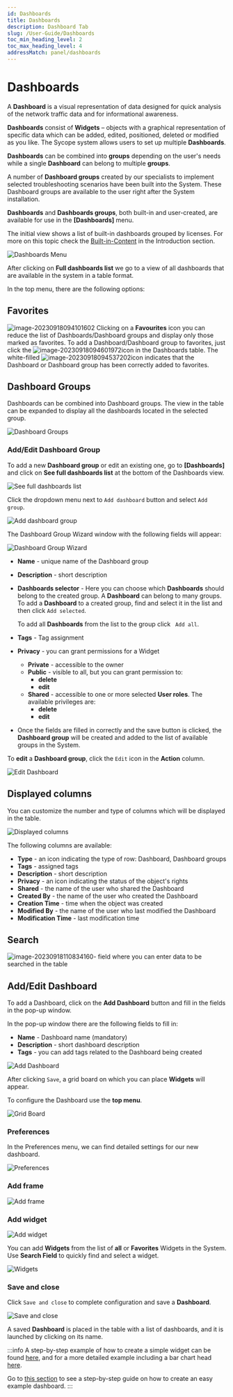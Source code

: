 ```yaml
---
id: Dashboards
title: Dashboards
description: Dashboard Tab
slug: /User-Guide/Dashboards
toc_min_heading_level: 2
toc_max_heading_level: 4
addressMatch: panel/dashboards
---
```


# Dashboards


A **Dashboard** is a visual representation of data designed for quick analysis of the network traffic data and for informational awareness.

**Dashboards** consist of **Widgets** – objects with a graphical representation of specific data which can be added, edited, positioned, deleted or modified as you like. The Sycope system allows users to set up multiple **Dashboards**. 

**Dashboards** can be combined into **groups** depending on the user's needs while a single **Dashboard** can belong to multiple **groups**.

A number of **Dashboard groups** created by our specialists to implement selected troubleshooting scenarios have been built into the System. These Dashboard groups are available to the user right after the System installation.

**Dashboards** and **Dashboards groups**, both built-in and user-created, are available for use in the **[Dashboards]** menu.

The initial view shows a list of built-in dashboards grouped by licenses. For more on this topic check the [Built-in-Content](/Introduction/Built-in-Content) in the Introduction section.

![Dashboards Menu](assets/Dashboards-Menu.png)

After clicking on **Full dashboards list** we go to a view of all dashboards that are available in the system in a table format.

In the top menu, there are the following options:

## Favorites

![image-20230918094101602](assets/image-20230918094101602.png)
Clicking on a **Favourites** icon you can reduce the list of Dashboards/Dashboard groups and display only those marked as favorites. To add a Dashboard/Dashboard group to favorites, just click the ![image-20230918094601972](assets/image-20230918094601972.png)icon in the Dashboards table. The white-filled ![image-20230918094537202](assets/image-20230918094537202.png)icon indicates that the Dashboard or Dashboard group has been correctly added to favorites. 


## Dashboard Groups

Dashboards can be combined into Dashboard groups. The view in the table can be expanded to display all the dashboards located in the selected group.

![Dashboard Groups](assets/Dashboard-Groups.png)


### Add/Edit Dashboard Group

To add a new **Dashboard group** or edit an existing one, go to **[Dashboards]** and click on **See full dashboards list** at the bottom of the Dashboards view.

![See full dashboards list](assets/See-full-dashboards-list.png)


Click the dropdown menu next to `Add dashboard` button and select `Add group`.

![Add dashboard group](assets/Add-dashboard-group.png)


The Dashboard Group Wizard window with the following fields will appear:

![Dashboard Group Wizard](assets/Dashboard-Group-Wizard.png)


- **Name** - unique name of the Dashboard group

- **Description** - short description

- **Dashboards selector** - Here you can choose which **Dashboards** should belong to the created group. A **Dashboard** can belong to many groups. To add a **Dashboard** to a created group, find and select it in the list and then click `Add selected`.

  To add all **Dashboards** from the list to the group click ` Add all`.

- **Tags** - Tag assignment

- **Privacy** - you can grant permissions for a Widget

  - **Private** - accessible to the owner
  - **Public** - visible to all, but you can grant permission to:
    - **delete**
    - **edit**
  - **Shared** - accessible to one or more selected **User roles**. The available privileges are:
    - **delete**
    - **edit**

- Once the fields are filled in correctly and the save button is clicked, the **Dashboard group** will be created and added to the list of available groups in the System.

To **edit** a **Dashboard group**, click the `Edit` icon in the **Action** column.

![Edit Dashboard](assets/Edit-Dashboard.png)


## Displayed columns

You can customize the number and type of columns which will be displayed in the table.

![Displayed columns](assets/Displayed-columns.png)

The following columns are available:

- **Type** - an icon indicating the type of row: Dashboard, Dashboard groups
- **Tags** - assigned tags
- **Description** - short description
- **Privacy** - an icon indicating the status of the object's rights
- **Shared** - the name of the user who shared the Dashboard
- **Created By** - the name of the user who created the Dashboard
- **Creation Time** - time when the object was created
- **Modified By** - the name of the user who last modified the Dashboard
- **Modification Time** - last modification time


## Search

![image-20230918110834160](assets/image-20230918110834160.png)- field where you can enter data to be searched in the table


## Add/Edit Dashboard

To add a Dashboard, click on the **Add Dashboard** button and fill in the fields in the pop-up window. 

In the pop-up window there are the following fields to fill in:

- **Name** - Dashboard name (mandatory)
- **Description** - short dashboard description
- **Tags** - you can add tags related to the Dashboard being created

![Add Dashboard](assets/Add-Dashboard.png)


After clicking `Save`, a grid board on which you can place **Widgets** will appear.

To configure the Dashboard use the **top menu**.

![Grid Board](assets/Grid-Board.png)


### Preferences

In the Preferences menu, we can find detailed settings for our new dashboard.

![Preferences](assets/preferences.png)


### Add frame

![Add frame](assets/Add-frame.png)


### Add widget

![Add widget](assets/Add-widget.png)

You can add **Widgets** from the list of **all** or **Favorites** Widgets in the System.  
Use **Search Field** to quickly find and select a widget.

![Widgets](assets/Widgets.png)


### Save and close

Click `Save and close` to complete configuration and save a **Dashboard**.

![Save and close](assets/Save-and-close.png)

A saved **Dashboard** is placed in the table with a list of dashboards, and it is launched by clicking on its name.


:::info
A step-by-step example of how to create a simple widget can be found [here](/Examples/Widget-Example-Simple), and for a more detailed example including a bar chart head [here](/Examples/Widget-Example-Advanced).

Go to [this section](/Examples/Create-Custom-Dashboard) to see a step-by-step guide on how to create an easy example dashboard.
:::
